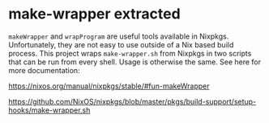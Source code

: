 # make-wrapper extracted

`makeWrapper` and `wrapProgram` are useful tools available in Nixpkgs. Unfortunately, they are not easy to use outside of a Nix based build process. This project wraps `make-wrapper.sh` from Nixpkgs in two scripts that can be run from every shell. Usage is otherwise the same. See here for more documentation:

https://nixos.org/manual/nixpkgs/stable/#fun-makeWrapper

https://github.com/NixOS/nixpkgs/blob/master/pkgs/build-support/setup-hooks/make-wrapper.sh

